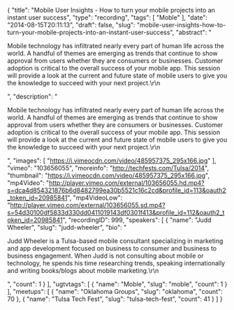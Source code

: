 {
  "title": "Mobile User Insights - How to turn your mobile projects into an instant user success",
  "type": "recording",
  "tags": [
    "Moble"
  ],
  "date": "2014-08-15T20:11:13",
  "draft": false,
  "slug": "mobile-user-insights-how-to-turn-your-mobile-projects-into-an-instant-user-success",
  "abstract": "<p>Mobile technology has infiltrated nearly every part of human life across the world. A handful of themes are emerging as trends that continue to show approval from users whether they are consumers or businesses. Customer adoption is critical to the overall success of your mobile app. This session will provide a look at the current and future state of mobile users to give you the knowledge to succeed with your next project.\r\n</p>",
  "description": "<p>Mobile technology has infiltrated nearly every part of human life across the world. A handful of themes are emerging as trends that continue to show approval from users whether they are consumers or businesses. Customer adoption is critical to the overall success of your mobile app. This session will provide a look at the current and future state of mobile users to give you the knowledge to succeed with your next project.\r\n</p>",
  "images": [
    "https://i.vimeocdn.com/video/485957375_295x166.jpg"
  ],
  "vimeo": "103656055",
  "moreinfo": "http://techfests.com/Tulsa/2014",
  "thumbnail": "https://i.vimeocdn.com/video/485957375_295x166.jpg",
  "mp4Video": "http://player.vimeo.com/external/103656055.hd.mp4?s=dca4d854321876b6d8482799ea30b5521c16c2cd&profile_id=113&oauth2_token_id=20985841",
  "mp4VideoLow": "http://player.vimeo.com/external/103656055.sd.mp4?s=54d30100df5833d330dd0411019143df0301f413&profile_id=112&oauth2_token_id=20985841",
  "recordingID": 999,
  "speakers": [
    {
      "name": "Judd Wheeler",
      "slug": "judd-wheeler",
      "bio": "<p>Judd Wheeler is a Tulsa-based mobile consultant specializing in marketing and app development focused on business to consumer and business to business engagement. When Judd is not consulting about mobile or technology, he spends his time researching trends, speaking internationally and writing books/blogs about mobile marketing.\r\n</p>",
      "count": 1
    }
  ],
  "ugtvtags": [
    {
      "name": "Moble",
      "slug": "moble",
      "count": 1
    }
  ],
  "meetups": [
    {
      "name": "Oklahoma Groups",
      "slug": "oklahoma",
      "count": 70
    },
    {
      "name": "Tulsa Tech Fest",
      "slug": "tulsa-tech-fest",
      "count": 41
    }
  ]
}